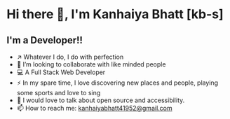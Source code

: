 # Hi there 👋, I'm Kanhaiya Bhatt [kb-s]

## I'm a Developer!!


- ↗️ Whatever I do, I do with perfection
- 👯 I’m looking to collaborate with like minded people
- 💻 A Full Stack Web Developer
- ⚡ In my spare time, I love discovering new places and people, playing some sports and love to sing
- 💬 I would love to talk about open source and accessibility.
- 📫 How to reach me: kanhaiyabhatt41952@gmail.com







 
